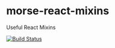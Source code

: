 # morse-react-mixins
Useful React Mixins

[![Build Status](https://semaphoreci.com/api/v1/projects/c5033a45-a363-49c3-ab03-285d16e21bba/495093/badge.svg)](https://semaphoreci.com/djforth/morse-react-mixins)
